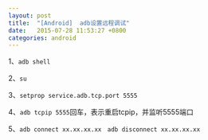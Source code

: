 ```yaml
---
layout: post
title:  "[Android]	adb设置远程调试"
date:   2015-07-28 11:53:27 +0800
categories: android
---
```



1、`adb shell`

2、`su` 

3、`setprop service.adb.tcp.port 5555`

4、`adb tcpip 5555`回车，表示重启tcpip，并监听5555端口

5、`adb connect xx.xx.xx.xx`   `adb disconnect xx.xx.xx.xx`

